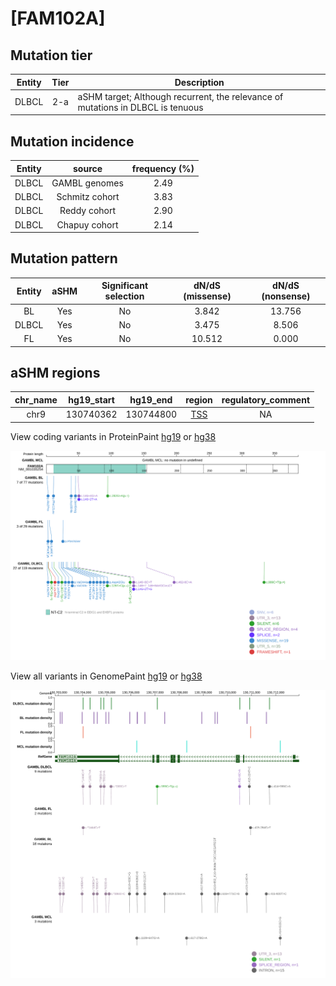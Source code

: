 # [FAM102A]

## Mutation tier

|Entity|Tier|Description                              |
|:------:|:----:|-----------------------------------------|
|DLBCL |2-a | aSHM target; Although recurrent, the relevance of mutations in DLBCL is tenuous |
## Mutation incidence

|Entity|source        |frequency (%)|
|:------:|:--------------:|:-------------:|
|DLBCL |GAMBL genomes |2.49         |
|DLBCL |Schmitz cohort|3.83         |
|DLBCL |Reddy cohort  |2.90         |
|DLBCL |Chapuy cohort |2.14         |

## Mutation pattern

|Entity|aSHM|Significant selection|dN/dS (missense)|dN/dS (nonsense)|
|:------:|:----:|:---------------------:|:----------------:|:----------------:|
|BL    |Yes |No                   | 3.842          |13.756          |
|DLBCL |Yes |No                   | 3.475          | 8.506          |
|FL    |Yes |No                   |10.512          | 0.000          |

## aSHM regions

|chr_name|hg19_start|hg19_end |region                                                                                     |regulatory_comment|
|:--------:|:----------:|:---------:|:-------------------------------------------------------------------------------------------:|:------------------:|
|chr9    |130740362 |130744800|[TSS](https://genome.ucsc.edu/s/rdmorin/GAMBL%20hg19?position=chr9%3A130740362%2D130744800)|NA                |


View coding variants in ProteinPaint [hg19](https://www.bcgsc.ca/downloads/morinlab/GAMBL/test/genes/FAM102A_protein.html)  or [hg38](https://www.bcgsc.ca/downloads/morinlab/GAMBL/test/genes/FAM102A_protein_hg38.html)

![image](images/proteinpaint/FAM102A_NM_001035254.svg)

View all variants in GenomePaint [hg19](https://www.bcgsc.ca/downloads/morinlab/GAMBL/test/genes/FAM102A.html)  or [hg38](https://www.bcgsc.ca/downloads/morinlab/GAMBL/test/genes/FAM102A_hg38.html)

![image](images/proteinpaint/FAM102A.svg)
